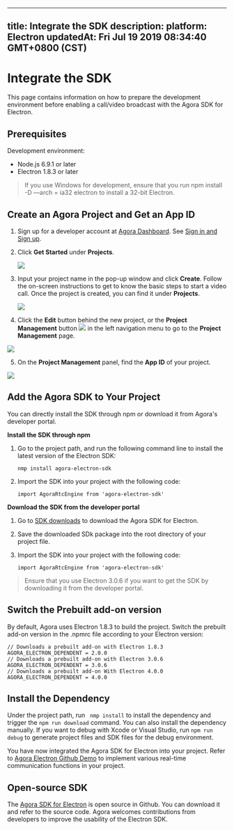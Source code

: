 
---
title: Integrate the SDK
description: 
platform: Electron
updatedAt: Fri Jul 19 2019 08:34:40 GMT+0800 (CST)
---
# Integrate the SDK
This page contains information on how to prepare the development environment before enabling a call/video broadcast with the Agora SDK for Electron.

## Prerequisites

Development environment:

- Node.js 6.9.1 or later
- Electron 1.8.3 or later

> If you use Windows for development, ensure that you run npm install -D —arch = ia32 electron to install  a 32-bit Electron.

## Create an Agora Project and Get an App ID
1. Sign up for a developer account at [Agora Dashboard](https://dashboard.agora.io/). See [Sign in and Sign up](../../en/Interactive%20Broadcast/sign_in_and_sign_up.md).

2. Click **Get Started** under **Projects**.

	![](https://web-cdn.agora.io/docs-files/1563523371446)

3. Input your project name in the pop-up window and click **Create**. Follow the on-screen instructions to get to know the basic steps to start a video call. Once the project is created, you can find it under **Projects**.

	![](https://web-cdn.agora.io/docs-files/1563523478084)
	
4. Click the **Edit** button behind the new project, or the **Project Management** button ![](https://web-cdn.agora.io/docs-files/1551254998344) in the left navigation menu to go to the **Project Management** page.

 ![](https://web-cdn.agora.io/docs-files/1563523678240)

5. On the **Project Management** panel, find the **App ID** of your project.

 ![](https://web-cdn.agora.io/docs-files/1563523737158)

## Add the Agora SDK to Your Project

You can directly install the SDK through npm or download it from Agora's developer portal.

**Install the SDK through npm**

1. Go to the project path, and run the following command line to install the latest version of the Electron SDK:

	`nmp install agora-electron-sdk`
	
2. Import the SDK into your project with the following code:

	`import AgoraRtcEngine from 'agora-electron-sdk'`

**Download the SDK from the developer portal**

1. Go to [SDK downloads](https://docs.agora.io/en/Agora%20Platform/downloads) to download the Agora SDK for Electron.
2. Save the downloaded SDk package into the root directory of your project file.
3. Import the SDK into your project with the following code:

	`import AgoraRtcEngine from 'agora-electron-sdk'`
	
> Ensure that you use Electron 3.0.6 if you want to get the SDK by downloading it from the developer portal.

## Switch the Prebuilt add-on version

By default, Agora uses Electron 1.8.3 to build the project. Switch the prebuilt add-on version in the .npmrc file according to your Electron version:

```
// Downloads a prebuilt add-on with Electron 1.8.3
AGORA_ELECTRON_DEPENDENT = 2.0.0
// Downloads a prebuilt add-on with Electron 3.0.6
AGORA_ELECTRON_DEPENDENT = 3.0.6
// Downloads a prebuilt add-on With Electron 4.0.0
AGORA_ELECTRON_DEPENDENT = 4.0.0
```

## Install the Dependency
Under the project path, run ` nmp install` to install the dependency and trigger the `npm run download` command. You can also install the dependency manually.
If you want to debug with Xcode or Visual Studio, run `npm run debug` to generate project files and SDK files for the debug environment. 

You have now integrated the Agora SDK for Electron into your project. Refer to  [Agora Electron Github Demo](https://github.com/AgoraIO-Community/Agora-Electron-Quickstart) to implement various real-time communication functions in your project.

## Open-source SDK

The [Agora SDK for Electron](https://www.npmjs.com/package/agora-electron-sdk) is open source in Github. You can download it and refer to the source code. Agora welcomes contributions from developers to improve the usability of the Electron SDK.
